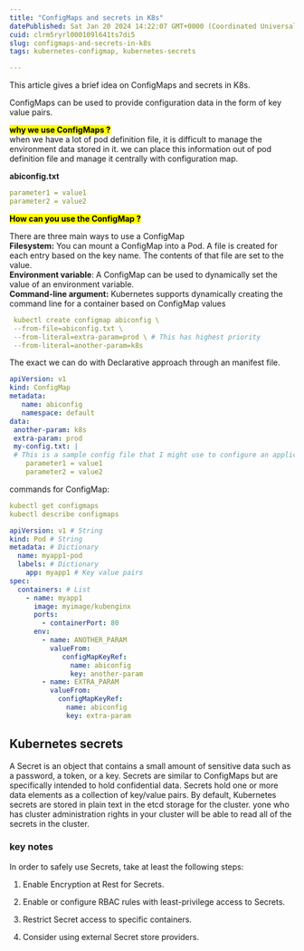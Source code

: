 ```yaml
---
title: "ConfigMaps and secrets in K8s"
datePublished: Sat Jan 20 2024 14:22:07 GMT+0000 (Coordinated Universal Time)
cuid: clrm5ryrl000109l641ts7di5
slug: configmaps-and-secrets-in-k8s
tags: kubernetes-configmap, kubernetes-secrets

---
```


This article gives a brief idea on ConfigMaps and secrets in K8s.

ConfigMaps can be used to provide configuration data in the form of key value pairs.

**<mark>why we use ConfigMaps ?</mark>**  
when we have a lot of pod definition file, it is difficult to manage the environment data stored in it. we can place this information out of pod definition file and manage it centrally with configuration map.

**abiconfig.txt**

```yaml
parameter1 = value1
parameter2 = value2
```

**<mark>How can you use the ConfigMap ?</mark>**

There are three main ways to use a ConfigMap  
**Filesystem:** You can mount a ConfigMap into a Pod. A file is created for each entry based on the key name. The contents of that file are set to the value.  
**Environment variable**: A ConfigMap can be used to dynamically set the value of an environment variable.  
**Command-line argument:** Kubernetes supports dynamically creating the command line for a container based on ConfigMap values

```yaml
 kubectl create configmap abiconfig \
 --from-file=abiconfig.txt \
 --from-literal=extra-param=prod \ # This has highest priority
 --from-literal=another-param=k8s
```

The exact we can do with Declarative approach through an manifest file.

```yaml
apiVersion: v1
kind: ConfigMap
metadata:
   name: abiconfig
   namespace: default
data:
 another-param: k8s
 extra-param: prod
 my-config.txt: |
 # This is a sample config file that I might use to configure an application
    parameter1 = value1
    parameter2 = value2
```

commands for ConfigMap:

```yaml
kubectl get configmaps
kubectl describe configmaps
```

```yaml
apiVersion: v1 # String 
kind: Pod # String 
metadata: # Dictionary 
  name: myapp1-pod 
  labels: # Dictionary 
    app: myapp1 # Key value pairs 
spec: 
  containers: # List 
    - name: myapp1 
      image: myimage/kubenginx 
      ports: 
        - containerPort: 80
      env:
        - name: ANOTHER_PARAM
          valueFrom:
             configMapKeyRef:
               name: abiconfig
               key: another-param
        - name: EXTRA_PARAM
          valueFrom:
            configMapKeyRef:
              name: abiconfig
              key: extra-param
```

## Kubernetes secrets

A Secret is an object that contains a small amount of sensitive data such as a password, a token, or a key. Secrets are similar to ConfigMaps but are specifically intended to hold confidential data. Secrets hold one or more data elements as a collection of key/value pairs. By default, Kubernetes secrets are stored in plain text in the etcd storage for the cluster. yone who has cluster administration rights in your cluster will be able to read all of the secrets in the cluster.

### key notes

In order to safely use Secrets, take at least the following steps:

1. Enable Encryption at Rest for Secrets.
    
2. Enable or configure RBAC rules with least-privilege access to Secrets.
    
3. Restrict Secret access to specific containers.
    
4. Consider using external Secret store providers.